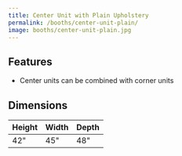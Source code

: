 ```yaml
---
title: Center Unit with Plain Upholstery
permalink: /booths/center-unit-plain/
image: booths/center-unit-plain.jpg
---
```

## Features

- Center units can be combined with corner units


## Dimensions

Height | Width | Depth
-------|-------|------
42"    | 45"   | 48"
